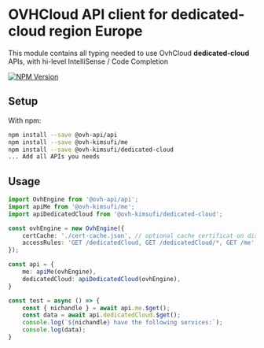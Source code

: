 # OVHCloud API client for **dedicated-cloud** region Europe

This module contains all typing needed to use OvhCloud **dedicated-cloud** APIs, with hi-level IntelliSense / Code Completion

[![NPM Version](https://img.shields.io/npm/v/@ovh-kimsufi/dedicated-cloud.svg?style=flat)](https://www.npmjs.org/package/@ovh-kimsufi/dedicated-cloud)

## Setup

With npm:

```bash
npm install --save @ovh-api/api
npm install --save @ovh-kimsufi/me
npm install --save @ovh-kimsufi/dedicated-cloud
... Add all APIs you needs
```

## Usage

```typescript
import OvhEngine from '@ovh-api/api';
import apiMe from '@ovh-kimsufi/me';
import apiDedicatedCloud from '@ovh-kimsufi/dedicated-cloud';

const ovhEngine = new OvhEngine({ 
    certCache: './cert-cache.json', // optional cache certificat on disk.
    accessRules: 'GET /dedicatedCloud, GET /dedicatedCloud/*, GET /me', // optional limit the requested privileges.
});

const api = {
    me: apiMe(ovhEngine),
    dedicatedCloud: apiDedicatedCloud(ovhEngine),
}

const test = async () => {
    const { nichandle } = await api.me.$get();
    const data = await api.dedicatedCloud.$get();
    console.log(`${nichandle} have the following services:`);
    console.log(data);
}
```
